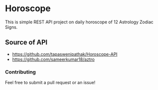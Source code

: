 # Horoscope

This is simple REST API project on daily horoscope of 12 Astrology Zodiac Signs.

## Source of API
- https://github.com/tapaswenipathak/Horoscope-API
- https://github.com/sameerkumar18/aztro

### Contributing
Feel free to submit a pull request or an issue!
